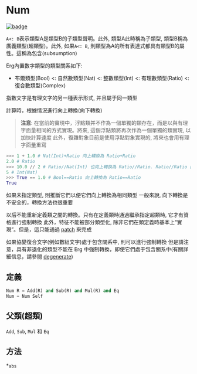 # Num

[![badge](https://img.shields.io/endpoint.svg?url=https%3A%2F%2Fgezf7g7pd5.execute-api.ap-northeast-1.amazonaws.com%2Fdefault%2Fsource_up_to_date%3Fowner%3Derg-lang%26repos%3Derg%26ref%3Dmain%26path%3Ddoc/EN/API/types/traits/Num.md%26commit_hash%3D14710744ed4c3aa29a43953366c67162bc157f7d)](https://gezf7g7pd5.execute-api.ap-northeast-1.amazonaws.com/default/source_up_to_date?owner=erg-lang&repos=erg&ref=main&path=doc/EN/API/types/traits/Num.md&commit_hash=14710744ed4c3aa29a43953366c67162bc157f7d)


`A<: B`表示類型A是類型B的子類型聲明。此外, 類型A此時稱為子類型, 類型B稱為廣義類型(超類型)。此外, 如果`A<: B`, 則類型為A的所有表達式都具有類型B的屬性。這稱為包含(subsumption)

Erg內置數字類型的類型關系如下:

- 布爾類型(Bool) <: 自然數類型(Nat) <: 整數類型(Int) <: 有理數類型(Ratio) <: 復合數類型(Complex)

指數文字是有理文字的另一種表示形式, 并且屬于同一類型

計算時，根據情況進行向上轉換(向下轉換)

> __注意__: 在當前的實現中，浮點類并不作為一個單獨的類存在，而是以與有理字面量相同的方式實現。將來, 這個浮點類將再次作為一個單獨的類實現, 以加快計算速度
> 此外，復雜對象目前是使用浮點對象實現的, 將來也會用有理字面量重寫

```python
>>> 1 + 1.0 # Nat(Int)+Ratio 向上轉換為 Ratio+Ratio
2.0 # Ratio
>>> 10.0 // 2 # Ratio//Nat(Int) 也向上轉換為 Ratio//Ratio. Ratio//Ratio 的結果是 Int
5 # Int(Nat)
>>> True == 1.0 # Bool==Ratio 向上轉換為 Ratio==Ratio
True
```

如果未指定類型, 則推斷它們以便它們向上轉換為相同類型
一般來說, 向下轉換是不安全的，轉換方法也很重要

以后不能重新定義類之間的轉換。只有在定義類時通過繼承指定超類時, 它才有資格進行強制轉換
此外，特征不能被部分類型化, 除非它們在類定義時基本上“實現”。但是，這只能通過 [patch](../../../syntax/type/07_patch.md) 來完成

如果協變復合文字(例如數組文字)處于包含關系中, 則可以進行強制轉換
但是請注意，具有非退化的類型不能在 Erg 中強制轉換，即使它們處于包含關系中(有關詳細信息，請參閱 [degenerate](../../../syntax/type/advanced/variance.md))

## 定義

```python
Num R = Add(R) and Sub(R) and Mul(R) and Eq
Num = Num Self
```

## 父類(超類)

`Add`, `Sub`, `Mul` 和 `Eq`

## 方法

*`abs`
